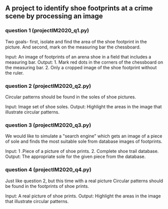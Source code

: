 
## A project to identify shoe footprints at a crime scene by processing an image

### question 1 (projectIM2020_q1.py)

 Two goals- first, isolate and find the area of the shoe footprint in the picture. And second, mark on the measuring bar the chessboard.
 
 Input: An image of footprints of an arena shoe in a field that includes a measuring bar.
 Output: 1. Mark red dots in the corners of the chessboard on the measuring bar.
         2. Only a cropped image of the shoe footprint without the ruler.
         
### question 2 (projectIM2020_q2.py)

 Circular patterns should be found in the soles of shoe pictures.

 Input: Image set of shoe soles.
 Output: Highlight the areas in the image that illustrate circular patterns.

### question 3 (projectIM2020_q3.py)

 We would like to simulate a "search engine" which gets an image of a piece of sole and finds the most suitable sole from database images of   footprints.

 Input: 1 .Piece of a picture of shoe prints.
        2. Complete shoe trail database.
 Output: The appropriate sole for the given piece from the database.
 
 ### question 4 (projectIM2020_q4.py)
 
 Just like question 2, but this time with a real picture
 Circular patterns should be found in the footprints of shoe prints.

 Input: A real picture of shoe prints.
 Output: Highlight the areas in the image that illustrate circular patterns.
 
 
